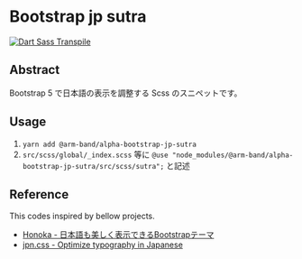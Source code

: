 # Bootstrap jp sutra

[![Dart Sass Transpile](https://github.com/arm-band/alpha-bootstrap-jp-sutra/actions/workflows/ci.yml/badge.svg)](https://github.com/arm-band/alpha-bootstrap-jp-sutra/actions/workflows/ci.yml)

## Abstract

Bootstrap 5 で日本語の表示を調整する Scss のスニペットです。

## Usage

1. `yarn add @arm-band/alpha-bootstrap-jp-sutra`
2. `src/scss/global/_index.scss` 等に `@use "node_modules/@arm-band/alpha-bootstrap-jp-sutra/src/scss/sutra";` と記述

## Reference

This codes inspired by bellow projects.

- [Honoka \- 日本語も美しく表示できるBootstrapテーマ](https://honokak.osaka/)
- [jpn\.css \- Optimize typography in Japanese](https://kokushin.github.io/jpn.css/)